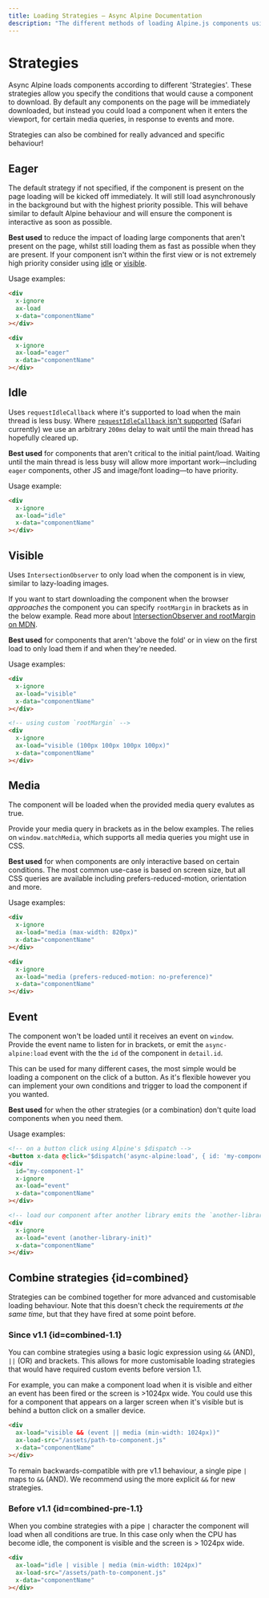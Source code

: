 ```yaml
---
title: Loading Strategies — Async Alpine Documentation
description: "The different methods of loading Alpine.js components using Async Alpine: eager loading, idle, when visible, on media query or event, or combined"
---
```


# Strategies

Async Alpine loads components according to different 'Strategies'. These strategies allow you specify the conditions that would cause a component to download. By default any components on the page will be immediately downloaded, but instead you could load a component when it enters the viewport, for certain media queries, in response to events and more.

Strategies can also be combined for really advanced and specific behaviour!

## Eager

The default strategy if not specified, if the component is present on the page loading will be kicked off immediately. It will still load asynchronously in the background but with the highest priority possible. This will behave similar to default Alpine behaviour and will ensure the component is interactive as soon as possible.

**Best used** to reduce the impact of loading large components that aren't present on the page, whilst still loading them as fast as possible when they are present. If your component isn't within the first view or is not extremely high priority consider using [idle](#idle) or [visible](#visible).

Usage examples:

```html
<div
  x-ignore
  ax-load
  x-data="componentName"
></div>

<div
  x-ignore
  ax-load="eager"
  x-data="componentName"
></div>
```

## Idle

Uses `requestIdleCallback` where it's supported to load when the main thread is less busy. Where [`requestIdleCallback` isn't supported](https://caniuse.com/requestidlecallback) (Safari currently) we use an arbitrary `200ms` delay to wait until the main thread has hopefully cleared up.

**Best used** for components that aren't critical to the initial paint/load. Waiting until the main thread is less busy will allow more important work&mdash;including `eager` components, other JS and image/font loading&mdash;to have priority.

Usage example:

```html
<div
  x-ignore
  ax-load="idle"
  x-data="componentName"
></div>
```

## Visible

Uses `IntersectionObserver` to only load when the component is in view, similar to lazy-loading images.

If you want to start downloading the component when the browser *approaches* the component you can specify `rootMargin` in brackets as in the below example. Read more about [IntersectionObserver and rootMargin on MDN](https://developer.mozilla.org/en-US/docs/Web/API/IntersectionObserver/IntersectionObserver).

**Best used** for components that aren't 'above the fold' or in view on the first load to only load them if and when they're needed.

Usage examples:

```html
<div
  x-ignore
  ax-load="visible"
  x-data="componentName"
></div>

<!-- using custom `rootMargin` -->
<div
  x-ignore
  ax-load="visible (100px 100px 100px 100px)"
  x-data="componentName"
></div>
```

## Media

The component will be loaded when the provided media query evalutes as true.

Provide your media query in brackets as in the below examples. The relies on `window.matchMedia`, which supports all media queries you might use in CSS.

**Best used** for when components are only interactive based on certain conditions. The most common use-case is based on screen size, but all CSS queries are available including prefers-reduced-motion, orientation and more.

Usage examples:

```html
<div
  x-ignore
  ax-load="media (max-width: 820px)"
  x-data="componentName"
></div>

<div
  x-ignore
  ax-load="media (prefers-reduced-motion: no-preference)"
  x-data="componentName"
></div>
```

## Event

The component won't be loaded until it receives an event on `window`. Provide the event name to listen for in brackets, or emit the `async-alpine:load` event with the the `id` of the component in `detail.id`. 

This can be used for many different cases, the most simple would be loading a component on the click of a button. As it's flexible however you can implement your own conditions and trigger to load the component if you wanted.

**Best used** for when the other strategies (or a combination) don't quite load components when you need them.

Usage examples:

```html
<!-- on a button click using Alpine's $dispatch -->
<button x-data @click="$dispatch('async-alpine:load', { id: 'my-component-1' })">Load component</button>
<div
  id="my-component-1"
  x-ignore
  ax-load="event"
  x-data="componentName"
></div>

<!-- load our component after another library emits the `another-library-init` event -->
<div
  x-ignore
  ax-load="event (another-library-init)"
  x-data="componentName"
></div>
```

## Combine strategies {id=combined}

Strategies can be combined together for more advanced and customisable loading behaviour. Note that this doesn't check the requirements *at the same time*, but that they have fired at some point before.

### Since v1.1 {id=combined-1.1}

You can combine strategies using a basic logic expression using `&&` (AND), `||` (OR) and brackets. This allows for more customisable loading strategies that would have required custom events before version 1.1.

For example, you can make a component load when it is visible and either an event has been fired or the screen is >1024px wide. You could use this for a component that appears on a larger screen when it's visible but is behind a button click on a smaller device.

```html
<div
  ax-load="visible && (event || media (min-width: 1024px))"
  ax-load-src="/assets/path-to-component.js"
  x-data="componentName"
></div>
```

To remain backwards-compatible with pre v1.1 behaviour, a single pipe `|` maps to `&&` (AND). We recommend using the more explicit `&&` for new strategies.

### Before v1.1 {id=combined-pre-1.1}

When you combine strategies with a pipe `|` character the component will load when all conditions are true. In this case only when the CPU has become idle, the component is visible and the screen is > 1024px wide.

```html
<div
  ax-load="idle | visible | media (min-width: 1024px)"
  ax-load-src="/assets/path-to-component.js"
  x-data="componentName"
></div>
```
